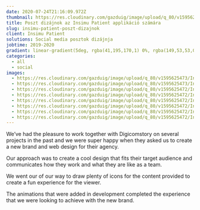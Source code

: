 ```yaml
---
date: 2020-07-24T21:16:09.972Z
thumbnail: https://res.cloudinary.com/gazduig/image/upload/q_80/v1595625472/Insimu/Frame_66_tcycgx.webp
title: Poszt dizájnok az Insimu Patient applikáció számára
slug: insimu-patient-poszt-dizajnok
client: Insimu Patient
solutions: Social media posztok dizájnja
jobtime: 2019-2020
gradient: linear-gradient(5deg, rgba(41,195,170,1) 0%, rgba(149,53,53,0) 71%)
categories:
  - all
  - social
images:
  - https://res.cloudinary.com/gazduig/image/upload/q_80/v1595625473/Insimu/Frame_70_uwno2t.webp
  - https://res.cloudinary.com/gazduig/image/upload/q_80/v1595625473/Insimu/Frame_69_q5mcdz.webp
  - https://res.cloudinary.com/gazduig/image/upload/q_80/v1595625472/Insimu/Frame_64_rkv1de.webp
  - https://res.cloudinary.com/gazduig/image/upload/q_80/v1595625472/Insimu/Frame_66_tcycgx.webp
  - https://res.cloudinary.com/gazduig/image/upload/q_80/v1595625472/Insimu/Frame_65_vfvkvl.webp
  - https://res.cloudinary.com/gazduig/image/upload/q_80/v1595625472/Insimu/Frame_68_gjjtlt.webp
  - https://res.cloudinary.com/gazduig/image/upload/q_80/v1595625472/Insimu/Frame_63_tykd8g.webp
  - https://res.cloudinary.com/gazduig/image/upload/q_80/v1595625472/Insimu/Frame_67_iiptoq.webp
---
```

<!--StartFragment-->

We’ve had the pleasure to work together with Digicomstory on several projects in the past and we were super happy when they asked us to create a new brand and web design for their agency.

Our approach was to create a cool design that fits their target audience and communicates how they work and what they are like as a team.

We went our of our way to draw plenty of icons for the content provided to create a fun experience for the viewer.

The animations that were added in development completed the experience that we were looking to achieve with the new brand.

<!--EndFragment-->